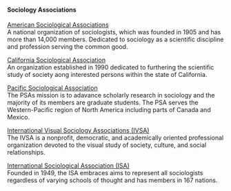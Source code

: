  #### Sociology Associations

[American Sociological Associations](http://www.asanet.org/)<br/>
 A national organization of sociologists, which was founded in 1905 and has more than 14,000 members. Dedicated to sociology as a scientific discipline and profession serving the common good.

 [California Sociological Association](http://www.csufresno.edu/csa/)<br/>
 An organization established in 1990 dedicated to furthering the scientific study of society aong interested persons within the state of California.

 [Pacific Sociological Association](http://www.pacificsoc.org/)<br/>
 The PSAs mission is to adavance scholarly research in sociology and the majority of its members are graduate students. The PSA serves the Western-Pacific region of North America including parts of Canada and Mexico.

 [International Visual Sociology Associations \(IVSA\)](http://www.visualsociology.org/)<br/>
 The IVSA is a nonprofit, democratic, and academically oriented professional organization devoted to the visual study of society, culture, and social relationships.

 [International Sociological Association \(ISA\)](http://www.isa-sociology.org/)<br/>
 Founded in 1949, the ISA embraces aims to represent all sociologists regardless of varying schools of thought and has members in 167 nations.
